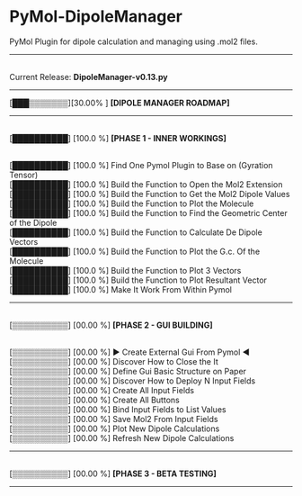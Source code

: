 # PyMol-DipoleManager

PyMol Plugin for dipole calculation and managing using .mol2 files.

***********************************************

<br>Current Release: <b>DipoleManager-v0.13.py</b>

***********************************************

[███▒▒▒▒▒▒▒][30.00% ] <b>[DIPOLE MANAGER ROADMAP]</b>

***********************************************
<br>[██████████] [100.0 %] <b>[PHASE 1 - INNER WORKINGS]</b>

<br>[██████████] [100.0 %] Find One Pymol Plugin to Base on (Gyration Tensor)
<br>[██████████] [100.0 %] Build the Function to Open the Mol2 Extension
<br>[██████████] [100.0 %] Build the Function to Get the Mol2 Dipole Values
<br>[██████████] [100.0 %] Build the Function to Plot the Molecule
<br>[██████████] [100.0 %] Build the Function to Find the Geometric Center of the Dipole
<br>[██████████] [100.0 %] Build the Function to Calculate De Dipole Vectors
<br>[██████████] [100.0 %] Build the Function to Plot the G.c. Of the Molecule 
<br>[██████████] [100.0 %] Build the Function to Plot 3 Vectors
<br>[██████████] [100.0 %] Build the Function to Plot Resultant Vector
<br>[██████████] [100.0 %] Make It Work From Within Pymol
***********************************************
<br>[▒▒▒▒▒▒▒▒▒▒] [00.00 %] <b>[PHASE 2 - GUI BUILDING]</b>

<br>[▒▒▒▒▒▒▒▒▒▒] [00.00 %] ► Create External Gui From Pymol ◄
<br>[▒▒▒▒▒▒▒▒▒▒] [00.00 %] Discover How to Close the It
<br>[▒▒▒▒▒▒▒▒▒▒] [00.00 %] Define Gui Basic Structure on Paper
<br>[▒▒▒▒▒▒▒▒▒▒] [00.00 %] Discover How to Deploy N Input Fields
<br>[▒▒▒▒▒▒▒▒▒▒] [00.00 %] Create All Input Fields
<br>[▒▒▒▒▒▒▒▒▒▒] [00.00 %] Create All Buttons
<br>[▒▒▒▒▒▒▒▒▒▒] [00.00 %] Bind Input Fields to List Values
<br>[▒▒▒▒▒▒▒▒▒▒] [00.00 %] Save Mol2 From Input Fields
<br>[▒▒▒▒▒▒▒▒▒▒] [00.00 %] Plot New Dipole Calculations
<br>[▒▒▒▒▒▒▒▒▒▒] [00.00 %] Refresh New Dipole Calculations 


***********************************************

<br>[▒▒▒▒▒▒▒▒▒▒] [00.00 %] <b>[PHASE 3 - BETA TESTING]</b>

***********************************************


